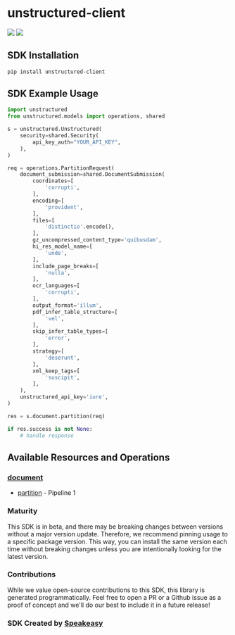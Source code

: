 # unstructured-client

<div align="left">
    <a href="https://speakeasyapi.dev/"><img src="https://custom-icon-badges.demolab.com/badge/-Built%20By%20Speakeasy-212015?style=for-the-badge&logoColor=FBE331&logo=speakeasy&labelColor=545454" /></a>
    <a href="https://github.com/Unstructured-IO/unstructured-client.git/actions"><img src="https://img.shields.io/github/actions/workflow/status/speakeasy-sdks/bolt-php/speakeasy_sdk_generation.yml?style=for-the-badge" /></a>
    
</div>

<!-- Start SDK Installation -->
## SDK Installation

```bash
pip install unstructured-client
```
<!-- End SDK Installation -->

## SDK Example Usage
<!-- Start SDK Example Usage -->


```python
import unstructured
from unstructured.models import operations, shared

s = unstructured.Unstructured(
    security=shared.Security(
        api_key_auth="YOUR_API_KEY",
    ),
)

req = operations.PartitionRequest(
    document_submission=shared.DocumentSubmission(
        coordinates=[
            'corrupti',
        ],
        encoding=[
            'provident',
        ],
        files=[
            'distinctio'.encode(),
        ],
        gz_uncompressed_content_type='quibusdam',
        hi_res_model_name=[
            'unde',
        ],
        include_page_breaks=[
            'nulla',
        ],
        ocr_languages=[
            'corrupti',
        ],
        output_format='illum',
        pdf_infer_table_structure=[
            'vel',
        ],
        skip_infer_table_types=[
            'error',
        ],
        strategy=[
            'deserunt',
        ],
        xml_keep_tags=[
            'suscipit',
        ],
    ),
    unstructured_api_key='iure',
)

res = s.document.partition(req)

if res.success is not None:
    # handle response
```
<!-- End SDK Example Usage -->

<!-- Start SDK Available Operations -->
## Available Resources and Operations


### [document](docs/sdks/document/README.md)

* [partition](docs/sdks/document/README.md#partition) - Pipeline 1
<!-- End SDK Available Operations -->

### Maturity

This SDK is in beta, and there may be breaking changes between versions without a major version update. Therefore, we recommend pinning usage
to a specific package version. This way, you can install the same version each time without breaking changes unless you are intentionally
looking for the latest version.

### Contributions

While we value open-source contributions to this SDK, this library is generated programmatically.
Feel free to open a PR or a Github issue as a proof of concept and we'll do our best to include it in a future release!

### SDK Created by [Speakeasy](https://docs.speakeasyapi.dev/docs/using-speakeasy/client-sdks)
